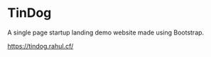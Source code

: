 # TinDog

A single page startup landing demo website made using Bootstrap.

https://tindog.rahul.cf/
